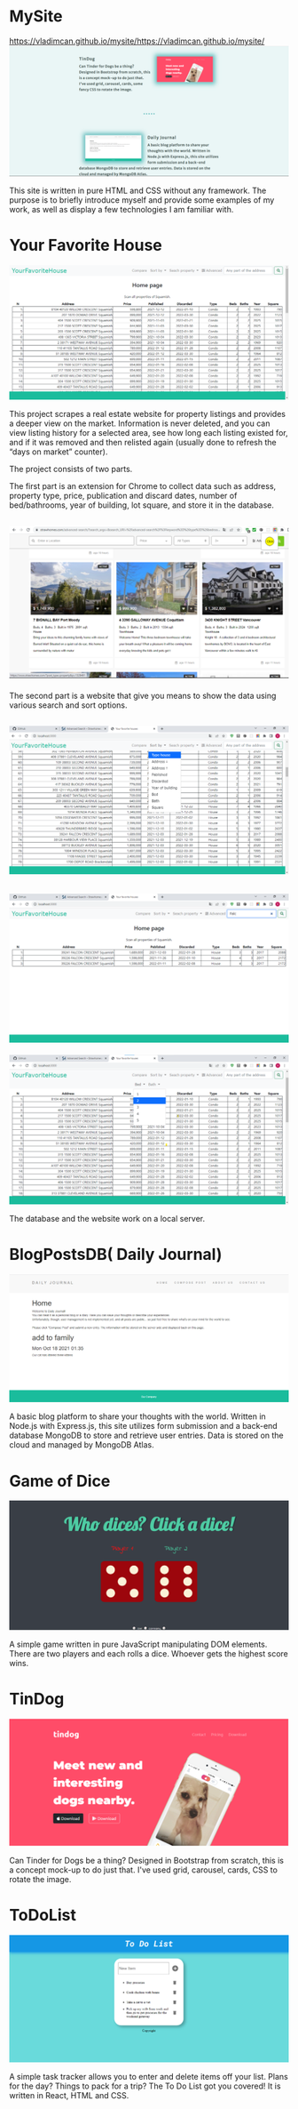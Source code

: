  # MySite
https://vladimcan.github.io/mysite/https://vladimcan.github.io/mysite/ 
 ![](/MySite/images/mySite.png)
 
 This site is written in pure HTML and CSS without any framework. The purpose is to briefly introduce myself and provide some examples of my work, as well as display a few technologies I am familiar with.
      

# Your Favorite House

![](/MySite/images/yourFavHouse.png)

This project scrapes a real estate website for property listings and provides a deeper view on the market. Information is never deleted, and you can view listing history for a selected area, see how long each listing existed for, and if it was removed and then relisted again (usually done to refresh the “days on market” counter). 

The project consists of two parts. 

The first part is an extension for Chrome to collect data such as address, property type, price, publication and discard dates, number of bed/bathrooms, year of building, lot square, and store it in the database. 

![](/MySite/images/siteimg1.png )
-----------------------------------------------------------------------------------------------------------------------------------------------------------------------

The second part is a website that give you means to show the data using various search and sort options.

![](/MySite/images/yourFavHouse1.png)
-----------------------------------------------------------------------------------------------------------------------------------------------------------------------

![](/MySite/images/yourFavHouse2.png)
-----------------------------------------------------------------------------------------------------------------------------------------------------------------------

![](/MySite/images/yourFavHouse3.png)


The database and the website work on a local server.

# BlogPostsDB( Daily Journal)

![](/MySite/images/dailyJournal.png)

A basic blog platform to share your thoughts with the world. Written in Node.js with Express.js, this site utilizes form submission and a back-end database MongoDB to store and retrieve user entries. Data is stored on the cloud and managed by MongoDB Atlas.
 
 # Game of Dice
 
 ![](/MySite/images/diceGame.png)
 
 A simple game written in pure JavaScript manipulating DOM elements. There are two players and each rolls a dice. Whoever gets the highest score wins.
 
 # TinDog
 
 ![](/MySite/images/tinDog.png)
 
 Can Tinder for Dogs be a thing? Designed in Bootstrap from scratch, this is a concept mock-up to do just that. I've used grid, carousel, cards, CSS to rotate the image.     
      
 # ToDoList
 
 ![](/MySite/images/toDoList.png)
 
 A simple task tracker allows you to enter and delete items off your list. Plans for the day? Things to pack for a trip? The To Do List got you covered! It is written in React, HTML and CSS.

